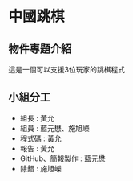 # 中國跳棋
## 物件專題介紹
 這是一個可以支援3位玩家的跳棋程式

## 小組分工
* 組長 : 黃允
* 組員 : 藍元懋、施旭嶸 
* 程式碼 : 黃允
* 報告 : 黃允
* GitHub、簡報製作 : 藍元懋
* 除錯 : 施旭嶸
